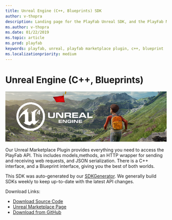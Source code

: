 ```yaml
---
title: Unreal Engine (C++, Blueprints) SDK
author: v-thopra
description: Landing page for the PlayFab Unreal SDK, and the PlayFab Marketplace Plugin.
ms.author: v-thopra
ms.date: 01/22/2019
ms.topic: article
ms.prod: playfab
keywords: playfab, unreal, playfab marketplace plugin, c++, blueprint
ms.localizationpriority: medium
---
```


# Unreal Engine (C++, Blueprints)

![Unreal Engine 4](./media/unreal_banner1.png)

Our Unreal Marketplace Plugin provides everything you need to access the PlayFab API. This includes models,methods, an HTTP wrapper for sending and receiving web requests, and JSON serialization. There is a C++ interface, and a Blueprint interface, giving you the best of both worlds.

This SDK was auto-generated by our [SDKGenerator](../sdkgenerator/index.md). We generally build SDKs weekly to keep up-to-date with the latest API changes.

Download Links:

- [Download Source Code](https://github.com/PlayFab/UnrealMarketplacePlugin)
- [Unreal Marketplace Page](https://www.unrealengine.com/marketplace/playfab-sdk)
- [Download from GitHub](https://api.playfab.com/downloads/unreal-mkpl)
